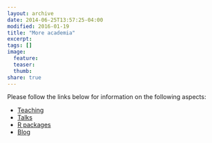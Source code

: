 ```yaml
---
layout: archive
date: 2014-06-25T13:57:25-04:00
modified: 2016-01-19
title: "More academia"
excerpt:
tags: []
image:
  feature:
  teaser:
  thumb:
share: true
---
```


Please follow the links below for information on the following aspects:

- [Teaching](Teaching.md)
- [Talks](Talks.md)
- [R packages](code.md)
- [Blog](Blog.md)






